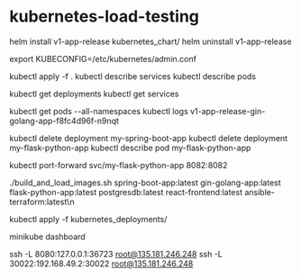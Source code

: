 # kubernetes-load-testing

helm install v1-app-release kubernetes_chart/
helm uninstall v1-app-release

export KUBECONFIG=/etc/kubernetes/admin.conf

kubectl apply -f .
kubectl describe services
kubectl describe pods 

kubectl get deployments
kubectl get services

kubectl get pods --all-namespaces
kubectl logs v1-app-release-gin-golang-app-f8fc4d96f-n9nqt


kubectl delete deployment my-spring-boot-app
kubectl delete deployment my-flask-python-app
kubectl describe pod my-flask-python-app

kubectl port-forward svc/my-flask-python-app 8082:8082

./build_and_load_images.sh spring-boot-app:latest gin-golang-app:latest flask-python-app:latest postgresdb:latest react-frontend:latest ansible-terraform:latest\n

kubectl apply -f kubernetes_deployments/

minikube dashboard

ssh -L 8080:127.0.0.1:36723 root@135.181.246.248
ssh -L 30022:192.168.49.2:30022 root@135.181.246.248
